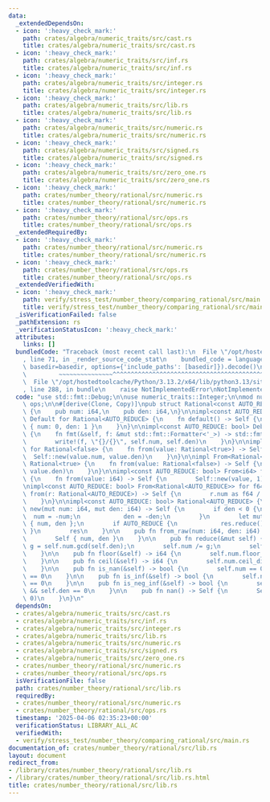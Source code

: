 ```yaml
---
data:
  _extendedDependsOn:
  - icon: ':heavy_check_mark:'
    path: crates/algebra/numeric_traits/src/cast.rs
    title: crates/algebra/numeric_traits/src/cast.rs
  - icon: ':heavy_check_mark:'
    path: crates/algebra/numeric_traits/src/inf.rs
    title: crates/algebra/numeric_traits/src/inf.rs
  - icon: ':heavy_check_mark:'
    path: crates/algebra/numeric_traits/src/integer.rs
    title: crates/algebra/numeric_traits/src/integer.rs
  - icon: ':heavy_check_mark:'
    path: crates/algebra/numeric_traits/src/lib.rs
    title: crates/algebra/numeric_traits/src/lib.rs
  - icon: ':heavy_check_mark:'
    path: crates/algebra/numeric_traits/src/numeric.rs
    title: crates/algebra/numeric_traits/src/numeric.rs
  - icon: ':heavy_check_mark:'
    path: crates/algebra/numeric_traits/src/signed.rs
    title: crates/algebra/numeric_traits/src/signed.rs
  - icon: ':heavy_check_mark:'
    path: crates/algebra/numeric_traits/src/zero_one.rs
    title: crates/algebra/numeric_traits/src/zero_one.rs
  - icon: ':heavy_check_mark:'
    path: crates/number_theory/rational/src/numeric.rs
    title: crates/number_theory/rational/src/numeric.rs
  - icon: ':heavy_check_mark:'
    path: crates/number_theory/rational/src/ops.rs
    title: crates/number_theory/rational/src/ops.rs
  _extendedRequiredBy:
  - icon: ':heavy_check_mark:'
    path: crates/number_theory/rational/src/numeric.rs
    title: crates/number_theory/rational/src/numeric.rs
  - icon: ':heavy_check_mark:'
    path: crates/number_theory/rational/src/ops.rs
    title: crates/number_theory/rational/src/ops.rs
  _extendedVerifiedWith:
  - icon: ':heavy_check_mark:'
    path: verify/stress_test/number_theory/comparing_rational/src/main.rs
    title: verify/stress_test/number_theory/comparing_rational/src/main.rs
  _isVerificationFailed: false
  _pathExtension: rs
  _verificationStatusIcon: ':heavy_check_mark:'
  attributes:
    links: []
  bundledCode: "Traceback (most recent call last):\n  File \"/opt/hostedtoolcache/Python/3.13.2/x64/lib/python3.13/site-packages/onlinejudge_verify/documentation/build.py\"\
    , line 71, in _render_source_code_stat\n    bundled_code = language.bundle(stat.path,\
    \ basedir=basedir, options={'include_paths': [basedir]}).decode()\n          \
    \         ~~~~~~~~~~~~~~~^^^^^^^^^^^^^^^^^^^^^^^^^^^^^^^^^^^^^^^^^^^^^^^^^^^^^^^^^^^^^^^^^^\n\
    \  File \"/opt/hostedtoolcache/Python/3.13.2/x64/lib/python3.13/site-packages/onlinejudge_verify/languages/rust.py\"\
    , line 288, in bundle\n    raise NotImplementedError\nNotImplementedError\n"
  code: "use std::fmt::Debug;\n\nuse numeric_traits::Integer;\n\nmod numeric;\nmod\
    \ ops;\n\n#[derive(Clone, Copy)]\npub struct Rational<const AUTO_REDUCE: bool>\
    \ {\n    pub num: i64,\n    pub den: i64,\n}\n\nimpl<const AUTO_REDUCE: bool>\
    \ Default for Rational<AUTO_REDUCE> {\n    fn default() -> Self {\n        Self\
    \ { num: 0, den: 1 }\n    }\n}\n\nimpl<const AUTO_REDUCE: bool> Debug for Rational<AUTO_REDUCE>\
    \ {\n    fn fmt(&self, f: &mut std::fmt::Formatter<'_>) -> std::fmt::Result {\n\
    \        write!(f, \"{}/{}\", self.num, self.den)\n    }\n}\n\nimpl From<Rational<true>>\
    \ for Rational<false> {\n    fn from(value: Rational<true>) -> Self {\n      \
    \  Self::new(value.num, value.den)\n    }\n}\n\nimpl From<Rational<false>> for\
    \ Rational<true> {\n    fn from(value: Rational<false>) -> Self {\n        Self::new(value.num,\
    \ value.den)\n    }\n}\n\nimpl<const AUTO_REDUCE: bool> From<i64> for Rational<AUTO_REDUCE>\
    \ {\n    fn from(value: i64) -> Self {\n        Self::new(value, 1)\n    }\n}\n\
    \nimpl<const AUTO_REDUCE: bool> From<Rational<AUTO_REDUCE>> for f64 {\n    fn\
    \ from(r: Rational<AUTO_REDUCE>) -> Self {\n        r.num as f64 / r.den as f64\n\
    \    }\n}\n\nimpl<const AUTO_REDUCE: bool> Rational<AUTO_REDUCE> {\n    pub fn\
    \ new(mut num: i64, mut den: i64) -> Self {\n        if den < 0 {\n          \
    \  num = -num;\n            den = -den;\n        }\n        let mut res = Self\
    \ { num, den };\n        if AUTO_REDUCE {\n            res.reduce();\n       \
    \ }\n        res\n    }\n\n    pub fn from_raw(num: i64, den: i64) -> Self {\n\
    \        Self { num, den }\n    }\n\n    pub fn reduce(&mut self) {\n        let\
    \ g = self.num.gcd(self.den);\n        self.num /= g;\n        self.den /= g;\n\
    \    }\n\n    pub fn floor(&self) -> i64 {\n        self.num.floor_div(self.den)\n\
    \    }\n\n    pub fn ceil(&self) -> i64 {\n        self.num.ceil_div(self.den)\n\
    \    }\n\n    pub fn is_nan(&self) -> bool {\n        self.num == 0 && self.den\
    \ == 0\n    }\n\n    pub fn is_inf(&self) -> bool {\n        self.num > 0 && self.den\
    \ == 0\n    }\n\n    pub fn is_neg_inf(&self) -> bool {\n        self.num < 0\
    \ && self.den == 0\n    }\n\n    pub fn nan() -> Self {\n        Self::from_raw(0,\
    \ 0)\n    }\n}\n"
  dependsOn:
  - crates/algebra/numeric_traits/src/cast.rs
  - crates/algebra/numeric_traits/src/inf.rs
  - crates/algebra/numeric_traits/src/integer.rs
  - crates/algebra/numeric_traits/src/lib.rs
  - crates/algebra/numeric_traits/src/numeric.rs
  - crates/algebra/numeric_traits/src/signed.rs
  - crates/algebra/numeric_traits/src/zero_one.rs
  - crates/number_theory/rational/src/numeric.rs
  - crates/number_theory/rational/src/ops.rs
  isVerificationFile: false
  path: crates/number_theory/rational/src/lib.rs
  requiredBy:
  - crates/number_theory/rational/src/numeric.rs
  - crates/number_theory/rational/src/ops.rs
  timestamp: '2025-04-06 02:35:23+00:00'
  verificationStatus: LIBRARY_ALL_AC
  verifiedWith:
  - verify/stress_test/number_theory/comparing_rational/src/main.rs
documentation_of: crates/number_theory/rational/src/lib.rs
layout: document
redirect_from:
- /library/crates/number_theory/rational/src/lib.rs
- /library/crates/number_theory/rational/src/lib.rs.html
title: crates/number_theory/rational/src/lib.rs
---
```

